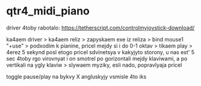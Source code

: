 # qtr4_midi_piano
 
driver 4toby rabotalo: https://tetherscript.com/controlmyjoystick-download/

ka4aem driver > ka4aem reliz > zapyskaem exe iz reliza > bind mouse1 "+use" > podxodim k pianine, pricel mejdy si i do 0-1 oktav >
tikaem play > 4erez 5 sekynd posl etogo pricel sdvinetsya v kakyjyto storony, u nas est' 5 sec 4toby rgo virovnyat i on smotrel
po gorizontali mejdy klaviwami, a po vertikali na ygly klaviw > slywaem myziky, esli nado, popravlyaja pricel

toggle pause/play na bykvy X angluskyjy vsmisle 4to iks
